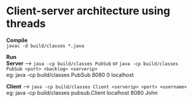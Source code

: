 # Client-server architecture using threads

<b>Compile</b><br>
`javac -d build/classes *.java`

<b>Run</b><br>
<b>Server</b> --> `java -cp build/classes PubSub` or `java -cp build/classes PubSub <port> <backlog> <serverip>` <br>
eg: java -cp build/classes PubSub 8080 0 localhost

<b>Client</b> --> `java -cp build/classes Client <serverip> <port> <username>` <br>
eg: java -cp build/classes pubsub.Client localhost 8080 John
